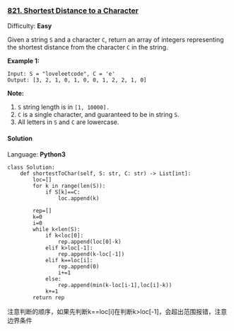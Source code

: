 ### [821\. Shortest Distance to a Character](https://leetcode.com/problems/shortest-distance-to-a-character/)

Difficulty: **Easy**


Given a string `S` and a character `C`, return an array of integers representing the shortest distance from the character `C` in the string.

**Example 1:**

```
Input: S = "loveleetcode", C = 'e'
Output: [3, 2, 1, 0, 1, 0, 0, 1, 2, 2, 1, 0]
```

**Note:**

1.  `S` string length is in `[1, 10000].`
2.  `C` is a single character, and guaranteed to be in string `S`.
3.  All letters in `S` and `C` are lowercase.


#### Solution

Language: **Python3**

```python3
class Solution:
    def shortestToChar(self, S: str, C: str) -> List[int]:
        loc=[]
        for k in range(len(S)):
            if S[k]==C:
                loc.append(k)
                
        rep=[]
        k=0
        i=0
        while k<len(S):
            if k<loc[0]:
                rep.append(loc[0]-k)
            elif k>loc[-1]:
                rep.append(k-loc[-1])
            elif k==loc[i]:
                rep.append(0)
                i+=1
            else:
                rep.append(min(k-loc[i-1],loc[i]-k))
            k+=1
        return rep
```
注意判断的顺序，如果先判断k==loc[i]在判断k>loc[-1]，会超出范围报错，注意边界条件